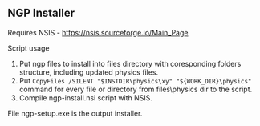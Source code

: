 ## NGP Installer ##

Requires NSIS - https://nsis.sourceforge.io/Main_Page

Script usage

1. Put ngp files to install into files directory with coresponding folders structure, including updated physics files.
2. Put `CopyFiles /SILENT "$INSTDIR\physics\xy" "${WORK_DIR}\physics"` command for every file or directory from files\physics dir to the script.
3. Compile ngp-install.nsi script with NSIS.

File ngp-setup.exe is the output installer. 
